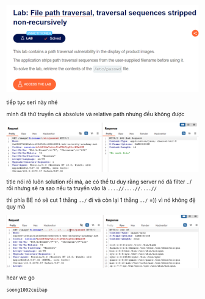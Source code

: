 ![image](../img/8.1.png)

tiếp tục seri này nhé

mình đã thử truyền cả absolute và relative path nhưng đều không được

![image](../img/8.2.png)

title nói rõ luôn solution rồi mà, ae có thể tư duy rằng server nó đã filter ../ rồi
nhưng sẽ ra sao nếu ta truyền vào là `....//....//....//`

thì phía BE nó sẽ cut 1 thằng `../` đi và còn lại 1 thằng `../` =)) vì nó không đệ quy mà

![image](../img/8.3.png)

hear we go

`soong1002cuibap`


